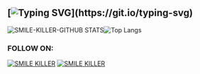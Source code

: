 ## [![Typing SVG](https://readme-typing-svg.herokuapp.com?font=Lemon+milk&color=F70000&lines=WELCOME+TO+SMILE+KILLER+PROFILE..)](https://git.io/typing-svg)

![SMILE-KILLER-GITHUB STATS](https://github-readme-stats.vercel.app/api?username=SMILE-KILLER10&include_all_commits=true&count_private=true&theme=white)![Top Langs](https://github-readme-stats.vercel.app/api/top-langs/?username=SMILE-KILLER10)

### FOLLOW ON:

[![SMILE KILLER](https://img.icons8.com/fluent/48/000000/instagram-new.png)][instagram]
[![SMILE KILLER](https://img.icons8.com/fluent/48/000000/telegram-app.png)][telegram]

[instagram]: https://instagram.com/SMILE_KILLER_TG
[telegram]: https://t.me/SMILE_KILLER_010
